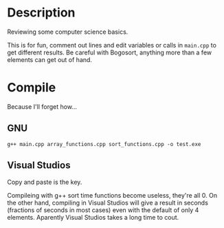 Description
===========
Reviewing some computer science basics.

This is for fun, comment out lines and edit variables or calls in `main.cpp` to 
get different results. Be careful with Bogosort, anything more than a few
elements can get out of hand.

Compile
=======
Because I'll forget how...

GNU
---

    g++ main.cpp array_functions.cpp sort_functions.cpp -o test.exe


Visual Studios
--------------
Copy and paste is the key.


Compileing with g++ sort time functions become useless, they're all 0. On the
other hand, compiling in Visual Studios will give a result in seconds (fractions
of seconds in most cases) even with the default of only 4 elements. Aparently 
Visual Studios takes a long time to cout.
